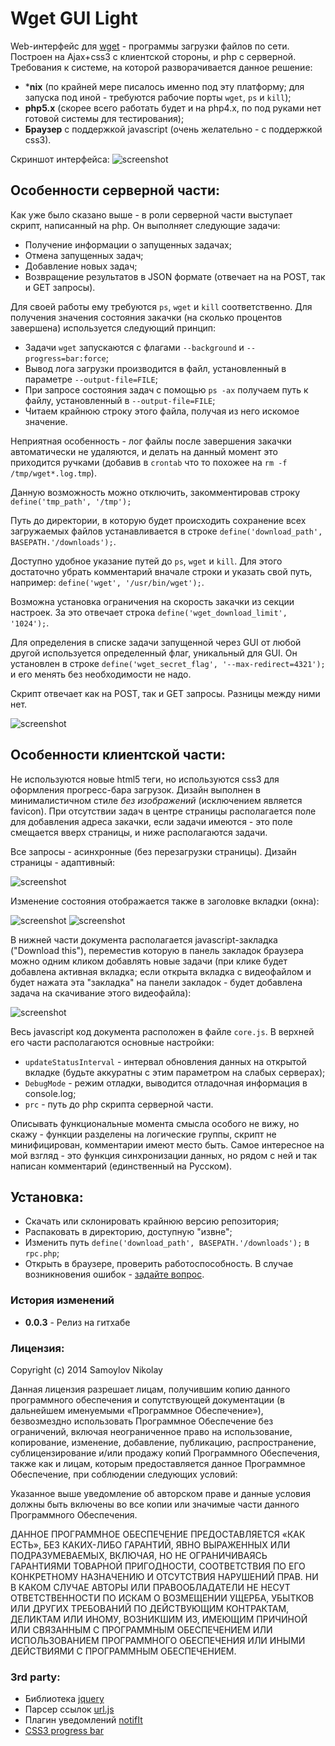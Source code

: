 Wget GUI Light
=========

Web-интерфейс для [wget] - программы загрузки файлов по сети. Построен на Ajax+css3 с клиентской стороны, и php с серверной. Требования к системе, на которой разворачивается данное решение:

  - ***nix** (по крайней мере писалось именно под эту платформу; для запуска под иной - требуются рабочие порты `wget`, `ps` и `kill`);
  - **php5.x** (скорее всего работать будет и на php4.x, по под руками нет готовой системы для тестирования);
  - **Браузер** с поддержкой javascript (очень желательно - с поддержкой css3).

Скриншот интерфейса:
![screenshot](http://habrastorage.org/files/35b/291/c45/35b291c45ba4476ebf0517416efc01d2.png)

Особенности серверной части:
----
Как уже было сказано выше - в роли серверной части выступает скрипт, написанный на php. Он выполняет следующие задачи:
 * Получение информации о запущенных задачах;
 * Отмена запущенных задач;
 * Добавление новых задач;
 * Возвращение результатов в JSON формате (отвечает на на POST, так и GET запросы).

Для своей работы ему требуются `ps`, `wget` и `kill` соответственно. Для получения значения состояния закачки (на сколько процентов завершена) используется следующий принцип:
 * Задачи `wget` запускаются с флагами `--background` и `--progress=bar:force`;
 * Вывод лога загрузки производится в файл, установленный в параметре `--output-file=FILE`;
 * При запросе состояния задач с помощью `ps -ax` получаем путь к файлу, установленный в `--output-file=FILE`;
 * Читаем крайнюю строку этого файла, получая из него искомое значение.

Неприятная особенность - лог файлы после завершения закачки автоматически не удаляются, и делать на данный момент это приходится ручками (добавив в `crontab` что то похожее на `rm -f /tmp/wget*.log.tmp`).

Данную возможность можно отключить, закомментировав строку `define('tmp_path', '/tmp');`

Путь до директории, в которую будет происходить сохранение всех загружаемых файлов устанавливается в строке `define('download_path', BASEPATH.'/downloads');`.

Доступно удобное указание путей до `ps`, `wget` и `kill`. Для этого достаточно убрать комментарий вначале строки и указать свой путь, например: `define('wget', '/usr/bin/wget');`.

Возможна установка ограничения на скорость закачки из секции настроек. За это отвечает строка `define('wget_download_limit', '1024');`.

Для определения в списке задачи запущенной через GUI от любой другой используется определенный флаг, уникальный для GUI. Он установлен в строке  `define('wget_secret_flag', '--max-redirect=4321');` и его менять без необходимости не надо.

Скрипт отвечает как на POST, так и GET запросы. Разницы между ними нет. 

![screenshot](http://habrastorage.org/files/b34/4bf/aa2/b344bfaa2f0c42aea6bf046b102e13f9.png)

Особенности клиентской части:
----
Не используются новые html5 теги, но используются css3 для оформления прогресc-бара загрузок. Дизайн выполнен в минималистичном стиле _без изображений_ (исключением является favicon). При отсутствии задач в центре страницы располагается поле для добавления адреса закачки, если задачи имеются - это поле смещается вверх страницы, и ниже располагаются задачи.

Все запросы - асинхронные (без перезагрузки страницы). Дизайн страницы - адаптивный:

![screenshot](http://habrastorage.org/files/e7b/edf/de0/e7bedfde017b448394da4b33aa404170.png)

Изменение состояния отображается также в заголовке вкладки (окна):

![screenshot](http://habrastorage.org/files/6c6/d57/23b/6c6d5723b78d4c13a43b31c63988c398.png) ![screenshot](http://alpha.hstor.org/files/e5e/6de/040/e5e6de040eaf4e4d83aa663e1e774c68.png)

В нижней части документа располагается javascript-закладка ("Download this"), переместив которую в панель закладок браузера можно одним кликом добавлять новые задачи (при клике будет добавлена активная вкладка; если открыта вкладка с видеофайлом и будет нажата эта "закладка" на панели закладок - будет добавлена задача на скачивание этого видеофайла):

![screenshot](http://habrastorage.org/files/e96/7af/70f/e967af70fb8f49489daa19cd471b9125.png)

Весь javascript код документа расположен в файле `core.js`. В верхней его части располагаются основные настройки:
 * `updateStatusInterval` - интервал обновления данных на открытой вкладке (будьте аккуратны с этим параметром на слабых серверах);
 * `DebugMode` - режим отладки, выводится отладочная информация в console.log;
 * `prc` - путь до php скрипта серверной части.

Описывать функциональные момента смысла особого не вижу, но скажу - функции разделены на логические группы, скрипт не минифицирован, комментарии имеют место быть. Самое интересное на мой взгляд - это функция синхронизации данных, но рядом с ней и так написан комментарий (единственный на Русском).

Установка:
----

 * Скачать или склонировать крайнюю версию репозитория;
 * Распаковать в директорию, доступную "извне";
 * Изменить путь `define('download_path', BASEPATH.'/downloads');` в `rpc.php`;
 * Открыть в браузере, проверить работоспособность. В случае возникновения ошибок - [задайте вопрос].

### История изменений

* **0.0.3** - Релиз на гитхабе

### Лицензия:

Copyright (c) 2014 Samoylov Nikolay

Данная лицензия разрешает лицам, получившим копию данного программного обеспечения и сопутствующей документации (в дальнейшем именуемыми «Программное Обеспечение»), безвозмездно использовать Программное Обеспечение без ограничений, включая неограниченное право на использование, копирование, изменение, добавление, публикацию, распространение, сублицензирование и/или продажу копий Программного Обеспечения, также как и лицам, которым предоставляется данное Программное Обеспечение, при соблюдении следующих условий:

Указанное выше уведомление об авторском праве и данные условия должны быть включены во все копии или значимые части данного Программного Обеспечения.

ДАННОЕ ПРОГРАММНОЕ ОБЕСПЕЧЕНИЕ ПРЕДОСТАВЛЯЕТСЯ «КАК ЕСТЬ», БЕЗ КАКИХ-ЛИБО ГАРАНТИЙ, ЯВНО ВЫРАЖЕННЫХ ИЛИ ПОДРАЗУМЕВАЕМЫХ, ВКЛЮЧАЯ, НО НЕ ОГРАНИЧИВАЯСЬ ГАРАНТИЯМИ ТОВАРНОЙ ПРИГОДНОСТИ, СООТВЕТСТВИЯ ПО ЕГО КОНКРЕТНОМУ НАЗНАЧЕНИЮ И ОТСУТСТВИЯ НАРУШЕНИЙ ПРАВ. НИ В КАКОМ СЛУЧАЕ АВТОРЫ ИЛИ ПРАВООБЛАДАТЕЛИ НЕ НЕСУТ ОТВЕТСТВЕННОСТИ ПО ИСКАМ О ВОЗМЕЩЕНИИ УЩЕРБА, УБЫТКОВ ИЛИ ДРУГИХ ТРЕБОВАНИЙ ПО ДЕЙСТВУЮЩИМ КОНТРАКТАМ, ДЕЛИКТАМ ИЛИ ИНОМУ, ВОЗНИКШИМ ИЗ, ИМЕЮЩИМ ПРИЧИНОЙ ИЛИ СВЯЗАННЫМ С ПРОГРАММНЫМ ОБЕСПЕЧЕНИЕМ ИЛИ ИСПОЛЬЗОВАНИЕМ ПРОГРАММНОГО ОБЕСПЕЧЕНИЯ ИЛИ ИНЫМИ ДЕЙСТВИЯМИ С ПРОГРАММНЫМ ОБЕСПЕЧЕНИЕМ.

### 3rd party:

* Библиотека [jquery]
* Парсер ссылок [url.js]
* Плагин уведомлений [notifIt]
* [CSS3 progress bar]


[wget]:https://ru.wikipedia.org/wiki/Wget
[задайте вопрос]:https://github.com/tarampampam/wget-gui-light/issues/new
[notifIt]:https://dl.dropboxusercontent.com/u/19156616/ficheros/notifIt!-1.1/index.html
[jquery]:http://jquery.com/
[url.js]:http://habrahabr.ru/post/232073/
[CSS3 progress bar]:http://css-tricks.com/css3-progress-bars/
